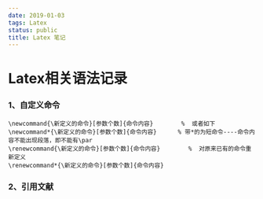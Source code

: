 ```yaml
---
date: 2019-01-03
tags: Latex
status: public
title: Latex 笔记
---
```

# Latex相关语法记录
### 1、自定义命令
```
\newcommand{\新定义的命令}[参数个数]{命令内容}        %  或者如下
\newcommand*{\新定义的命令}[参数个数]{命令内容}      % 带*的为短命令----命令内容不能出现段落，即不能有\par
\renewcommand{\新定义的命令}[参数个数]{命令内容}        %  对原来已有的命令重新定义
\renewcommand*{\新定义的命令}[参数个数]{命令内容} 

```
### 2、引用文献


